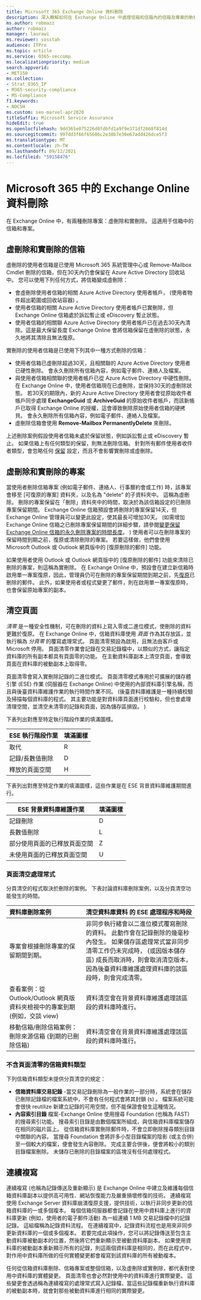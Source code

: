```yaml
---
title: Microsoft 365 Exchange Online 資料刪除
description: 深入瞭解如何在 Exchange Online 中處理信箱和信箱內的信箱及專案的軟和硬性資料刪除。
ms.author: robmazz
author: robmazz
manager: laurawi
ms.reviewer: sosstah
audience: ITPro
ms.topic: article
ms.service: O365-seccomp
ms.localizationpriority: medium
search.appverid:
- MET150
ms.collection:
- Strat_O365_IP
- M365-security-compliance
- MS-Compliance
f1.keywords:
- NOCSH
ms.custom: seo-marvel-apr2020
titleSuffix: Microsoft Service Assurance
hideEdit: true
ms.openlocfilehash: 9dd365e075226d8fdbfd1a9f9e371df2668f814d
ms.sourcegitcommit: 997dd3f66f65686c2e38b7e30e67add426dce5f3
ms.translationtype: MT
ms.contentlocale: zh-TW
ms.lasthandoff: 09/12/2021
ms.locfileid: "59158476"
---
```

# <a name="exchange-online-data-deletion-in-microsoft-365"></a>Microsoft 365 中的 Exchange Online 資料刪除

在 Exchange Online 中，有兩種刪除專案：虛刪除和實刪除。 這適用于信箱中的信箱和專案。

## <a name="soft-deleted-and-hard-deleted-mailboxes"></a>虛刪除和實刪除的信箱

虛刪除的使用者信箱是已使用 Microsoft 365 系統管理中心或 Remove-Mailbox Cmdlet 刪除的信箱，但在30天內仍會保留在 Azure Active Directory 回收站中。 您可以使用下列任何方式，將信箱變成虛刪除：

- 會虛刪除使用者信箱的相關 Azure Active Directory 使用者帳戶， (使用者物件超出範圍或回收站容器) 。
- 使用者信箱的相關 Azure Active Directory 使用者帳戶已實刪除，但 Exchange Online 信箱處於訴訟暫止或 eDiscovery 暫止狀態。
- 使用者信箱的相關聯 Azure Active Directory 使用者帳戶已在過去30天內清除。這是最大保留長度 Exchange Online 會將信箱保留在虛刪除的狀態，永久地將其清除且無法復原。

實刪除的使用者信箱是已使用下列其中一種方式刪除的信箱：

- 使用者信箱已虛刪除超過30天，且相關聯的 Azure Active Directory 使用者已硬性刪除。 會永久刪除所有信箱內容，例如電子郵件、連絡人及檔案。
- 與使用者信箱相關聯的使用者帳戶已從 Azure Active Directory 中硬性刪除。 在 Exchange Online 中，使用者信箱現在已虛刪除，並保持30天的虛刪除狀態。 若30天的期限內，新的 Azure Active Directory 使用者會從原始收件者帳戶同步處理 **ExchangeGuid** 或 **ArchiveGuid** 的原始收件者帳戶，而該新帳戶已取得 Exchange Online 的授權，這會導致刪除原始使用者信箱的硬拷貝。 會永久刪除所有信箱內容，例如電子郵件、連絡人及檔案。
- 虛刪除信箱會使用 **Remove-Mailbox PermanentlyDelete** 來刪除。

上述刪除案例假設使用者信箱未處於保留狀態，例如訴訟暫止或 eDiscovery 暫止。 如果信箱上有任何類型的保留，則無法刪除信箱。 針對所有郵件使用者收件者類型，會忽略任何 [保留](https://support.office.com/article/manage-legal-investigations-in-office-365-2e5fbe9f-ee4d-4178-8ff8-4356bc1b168e?ui=en-US&rs=en-US&ad=US) 設定，而且不會影響實刪除或虛刪除。

## <a name="soft-deleted-and-hard-deleted-items"></a>虛刪除和實刪除的專案

當使用者刪除信箱專案 (例如電子郵件、連絡人、行事曆約會或工作) 時，該專案會移至 [可復原的專案] 資料夾，以及名為 "delete" 的子資料夾中。 這稱為虛刪除。 刪除的專案保留在「刪除」資料夾中的時間，取決於為該信箱設定的已刪除專案保留期間。 Exchange Online 信箱預設會將刪除的專案保留14天，但 Exchange Online 管理員可以變更此設定，使其最長可增加30天。  (如需增加 Exchange Online 信箱之已刪除專案保留期間的詳細步驟，請參閱[變更保留 Exchange Online 信箱的永久刪除專案的時間長度](/exchange/recipients-in-exchange-online/manage-user-mailboxes/change-deleted-item-retention)。 ) 使用者可以在刪除專案的保留時間到期之前，復原或清除刪除的專案。 若要這樣做，他們會使用 Microsoft Outlook 或 Outlook 網頁版中的 [復原刪除的郵件] 功能。

如果使用者使用 Outlook 或 Outlook 網頁版中的 [復原刪除的郵件] 功能來清除已刪除的專案，則這稱為實刪除。 在 Exchange Online 中，預設會在建立新信箱時啟用單一專案復原，因此，管理員仍可在刪除的專案保留期間到期之前，先[復原](/Exchange/recipients/user-mailboxes/recover-deleted-messages)已刪除的郵件。 此外，如果使用者或程式變更了郵件，則在啟用單一專案復原時，也會保留原始專案的副本。

## <a name="page-zeroing"></a>清空頁面

*清零* 是一種安全性機制，可在刪除的資料上寫入零或二進位模式，使刪除的資料更難於復原。 在 Exchange Online 中，信箱資料庫使用 *頁面* 作為其存放區，並執行稱為 *分頁零* 的覆寫處理常式。 頁面清零預設為啟用，且無法由客戶或 Microsoft 停用。 頁面清零作業會記錄在交易記錄檔中，以類似的方式，讓指定資料庫的所有副本都具有頁面零的功能。 在主動資料庫副本上清空頁面，會導致頁面在資料庫的被動副本上取得零。

頁面清零會寫入實刪除記錄的二進位模式。 頁面清零模式專用於可擴展的儲存體引擎 (ESE) 作業 (伺服器在 Exchange Online) 中使用的內部資料庫引擎名稱，而且與後臺資料庫維護作業的執行時間作業不同。  (後臺資料庫維護是一種持續校驗及掃描每個資料庫的程式。 其主要功能是對資料庫頁面進行校驗和，但也會處理清理空間，並清空未清零的記錄和頁面，因為儲存區損毀。 ) 

下表列出對應至特定執行階段作業的填滿圖樣。

| ESE 執行階段作業   | 填滿圖樣 |
|--------------------------|--------------|
| 取代                  | R            |
| 記錄/長數值刪除 | D            |
| 釋放的頁面空間         | H            |

下表列出對應至特定作業的填滿圖樣，這些作業是在 ESE 背景資料庫維護期間進行。

| ESE 背景資料庫維護作業 | 填滿圖樣 |
|-----------------------------------------------|--------------|
| 記錄刪除                                 | D            |
| 長數值刪除                             | L            |
| 部分使用頁面的已釋放頁面空間       | Z            |
| 未使用頁面的已釋放頁面空間               | U            |

### <a name="page-zeroing-process"></a>頁面清空處理常式

分頁清空的程式取決於刪除的案例。 下表討論資料庫刪除案例，以及分頁清空功能發生的時間。

| 資料庫刪除案例 | 清空資料庫資料 的 ESE 處理程序和時段 |
|:--------------------------|:------------------------------------------------|
| 專案會根據刪除專案的保留期間到期。 | 非同步執行緒會以二進位模式覆寫刪除的資料。 此動作會在記錄刪除的幾毫秒內發生。 如果儲存區處理常式當非同步清零工作仍未完成時， (或因版本儲存區) 成長而取消時，則會取消清空版本，因為後臺資料庫維護處理資料庫的該區段時，則會完成清零。 |
| 查看案例：從 Outlook/Outlook 網頁版資料夾檢視中的專案到期 (例如，交談 view)  | 資料清空會在背景資料庫維護處理該區段的資料庫時進行。 |
| 移動信箱/刪除信箱案例：刪除來源信箱 (到期的已刪除信箱)  | 資料清空會在背景資料庫維護處理該區段的資料庫時進行。 |

### <a name="mailbox-data-types-without-page-zeroing"></a>不含頁面清零的信箱資料類型

下列信箱資料類型未提供分頁清空的規定：

- **信箱資料庫交易記錄** -當交易記錄刪除為一般作業的一部分時，系統會在儲存已刪除記錄檔的檔案系統中，不會有任何程式會將其封鎖 (s) 。 檔案系統可能會很快 reutilize 新建立記錄的可用空間，但不能保證會發生這種情況。
- **內容索引目錄** 檔案-Exchange Online 使用搜尋 Foundation (也稱為 FAST) 的搜尋索引功能。 搜尋索引目錄是由數個檔案所組成，與信箱資料庫檔案儲存在相同的磁片區上。 從信箱資料庫實刪除郵件時，不會立即刪除搜尋類別目錄中關聯的內容。 當搜尋 Foundation 會將許多小型目錄檔案的陰影 (或主合併) 至一個較大的檔案，便會發生內容刪除。 完成主要合併後，便會將較小的類別目錄檔案刪除。 未儲存已刪除的目錄檔案的區塊沒有任何處理程式。

## <a name="continuous-replication"></a>連續複寫

連續複寫 (也稱為記錄傳送及重新顯示) 是 Exchange Online 中建立及維護每個信箱資料庫副本以提供高可用性、網站恢復能力及嚴重損壞修復的技術。 連續複寫使用 Exchange Server 資料庫崩潰復原支援，提供技術，以執行非同步更新的信箱資料庫的一或多個複本。 每個信箱伺服器都會記錄在使用中資料庫上進行的資料庫更新 (例如，使用者的電子郵件活動) 為一組連續 1 MB 交易記錄檔中的記錄記錄。 這組檔稱為記錄資料流程。 在連續複寫中，記錄資料流程也是用來非同步更新資料庫的一個或多個複本。 若要完成此項操作，您可以將記錄傳送至包含主動資料庫被動副本的位置，然後將它們重新顯示至被動資料庫副本。 如果使用資料庫的被動副本重新顯示所有的記錄，則這兩個資料庫是相同的，而在此程式中，對作用中資料庫所做的任何實體變更都會複寫到該資料庫的所有被動複本。

任何從信箱資料庫刪除、信箱專案或整個信箱，以及虛刪除或實刪除，都代表對使用中資料庫的實體變更。 頁面清零也會必然對使用中的資料庫進行實際變更。 這些變更會透過稱為連續複寫的處理常式寫入記錄檔，當這些記錄檔重新執行資料庫的被動副本時，就會對那些被動資料庫進行相同的實際變更。
